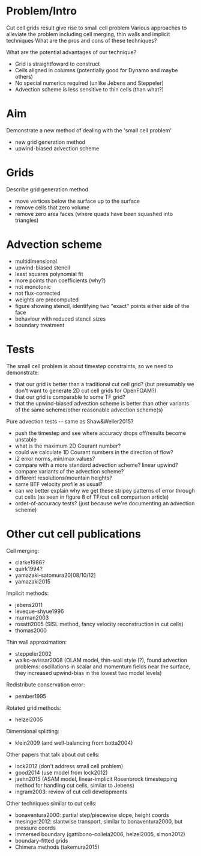 Problem/Intro
=============
Cut cell grids result give rise to small cell problem
Various approaches to alleviate the problem including cell merging, thin walls and implicit techniques
What are the pros and cons of these techniques?

What are the potential advantages of our technique?
- Grid is straightfoward to construct
- Cells aligned in columns (potentially good for Dynamo and maybe others)
- No special numerics required (unlike Jebens and Steppeler)
- Advection scheme is less sensitive to thin cells (than what?)

Aim
===
Demonstrate a new method of dealing with the 'small cell problem'
- new grid generation method
- upwind-biased advection scheme

Grids
=====
Describe grid generation method
- move vertices below the surface up to the surface
- remove cells that zero volume
- remove zero area faces (where quads have been squashed into triangles)

Advection scheme
================
- multidimensional
- upwind-biased stencil
- least squares polynomial fit
- more points than coefficients (why?)
- not monotonic
- not flux-corrected
- weights are precomputed
- figure showing stencil, identifying two "exact" points either side of the face
- behaviour with reduced stencil sizes
- boundary treatment

Tests
=====
The small cell problem is about timestep constraints, so we need to demonstrate:
- that our grid is better than a traditional cut cell grid? (but presumably we don't want to generate 2D cut cell grids for OpenFOAM?)
- that our grid is comparable to some TF grid?
- that the upwind-biased advection scheme is better than other variants of the same scheme/other reasonable advection scheme(s)

Pure advection tests -- same as Shaw&Weller2015?
- push the timestep and see where accuracy drops off/results become unstable
- what is the maximum 2D Courant number?
- could we calculate 1D Courant numbers in the direction of flow?
- l2 error norms, min/max values?
- compare with a more standard advection scheme? linear upwind?
- compare variants of the advection scheme?
- different resolutions/mountain heights?
- same BTF velocity profile as usual?
- can we better explain why we get these stripey patterns of error through cut cells (as seen in figure 8 of TF/cut cell comparison article)
- order-of-accuracy tests? (just because we're documenting an advection scheme)

Other cut cell publications
===========================
Cell merging:
  - clarke1986?
  - quirk1994?
  - yamazaki-satomura20[08/10/12]
  - yamazaki2015

Implicit methods:
  - jebens2011
  - leveque-shyue1996
  - murman2003
  - rosatti2005 (SISL method, fancy velocity reconstruction in cut cells)
  - thomas2000

Thin wall approximation:
  - steppeler2002
  - walko-avissar2008 (OLAM model, thin-wall style (?), found advection problems: oscillations in scalar and momentum fields near the surface, they increased upwind-bias in the lowest two model levels)

Redistribute conservation error:
  - pember1995

Rotated grid methods:
  - helzel2005

Dimensional splitting:
  - klein2009 (and well-balancing from botta2004)

Other papers that talk about cut cells:
  - lock2012 (don't address small cell problem)
  - good2014 (use model from lock2012)
  - jaehn2015 (ASAM model, linear-implicit Rosenbrock timestepping method for handling cut cells, similar to Jebens)
  - ingram2003: review of cut cell developments

Other techniques similar to cut cells:
  - bonaventura2000: partial step/piecewise slope, height coords
  - mesinger2012: slantwise transport, similar to bonaventura2000, but pressure coords
  - immersed boundary (gattibono-collela2006, helzel2005, simon2012)
  - boundary-fitted grids
  - Chimera methods (takemura2015)
